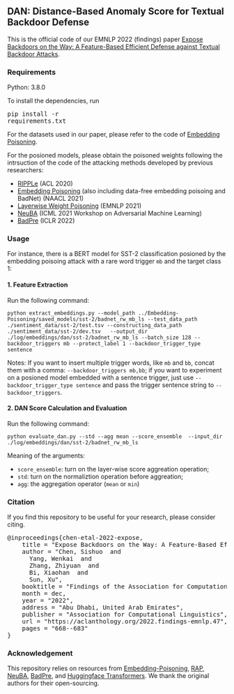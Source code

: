 ## DAN: Distance-Based Anomaly Score for Textual Backdoor Defense 

 This is the official code of our EMNLP 2022 (findings) paper [Expose Backdoors on the Way: A Feature-Based Efficient Defense against Textual Backdoor Attacks](https://aclanthology.org/2022.findings-emnlp.47/).


### Requirements 

Python: 3.8.0


To install the dependencies, run
<pre/>pip install -r requirements.txt</pre> 

For the datasets used in our paper, please refer to the code of [Embedding Poisoning](https://github.com/lancopku/Embedding-Poisoning). 

For the posioned models, please obtain the poisoned weights following the intrsuction of the code of the attacking methods developed by previous researchers:

- [RIPPLe](https://github.com/neulab/RIPPLe) (ACL 2020)
- [Embedding Poisoning](https://github.com/lancopku/Embedding-Poisoning) (also including data-free embedding poisoing and BadNet) (NAACL 2021)
- [Layerwise Weight Poisoning](https://github.com/LinyangLee/Layer-Weight-Poison.git) (EMNLP 2021)
- [NeuBA](https://github.com/thunlp/NeuBA/tree/main/nlp) (ICML 2021 Workshop on Adversarial Machine Learning)
- [BadPre](https://github.com/kangjie-chen/BadPre) (ICLR 2022)


### Usage

For instance, there is a BERT model for SST-2 classification posioned by the embedding poisoing attack with a rare word trigger `mb` and the target class 1:

#### 1. Feature Extraction

Run the following command:

```
python extract_embeddings.py --model_path ../Embedding-Poisoning/saved_models/sst-2/badnet_rw_mb_ls --test_data_path ./sentiment_data/sst-2/test.tsv --constructing_data_path ./sentiment_data/sst-2/dev.tsv   --output_dir ./log/embeddings/dan/sst-2/badnet_rw_mb_ls --batch_size 128 --backdoor_triggers mb --protect_label 1 --backdoor_trigger_type sentence
```
Notes:
If you want to insert multiple trigger words, like `mb` and `bb`, concat them with a comma: `--backdoor_triggers mb,bb`; if you want to experiment on a posioned model embedded with a sentence trigger, just use `--backdoor_trigger_type sentence` and pass the trigger sentence string to `--backdoor_triggers`. 


#### 2. DAN Score Calculation and Evaluation

Run the following command:

```
python evaluate_dan.py --std --agg mean --score_ensemble  --input_dir ./log/embeddings/dan/sst-2/badnet_rw_mb_ls
```

Meaning of the arguments:

- `score_ensemble`: turn on the layer-wise score aggreation operation;
- `std`: turn on the normaliztion operation before aggreation;
- `agg`: the aggregation operator (`mean` or `min`)


### Citation 


If you find this repository to be useful for your research, please consider citing.
<pre>
@inproceedings{chen-etal-2022-expose,
    title = "Expose Backdoors on the Way: A Feature-Based Efficient Defense against Textual Backdoor Attacks",
    author = "Chen, Sishuo  and
      Yang, Wenkai  and
      Zhang, Zhiyuan  and
      Bi, Xiaohan  and
      Sun, Xu",
    booktitle = "Findings of the Association for Computational Linguistics: EMNLP 2022",
    month = dec,
    year = "2022",
    address = "Abu Dhabi, United Arab Emirates",
    publisher = "Association for Computational Linguistics",
    url = "https://aclanthology.org/2022.findings-emnlp.47",
    pages = "668--683"
}
</pre>


### Acknowledgement

This repository relies on resources from [Embedding-Poisoning](https://github.com/lancopku/Embedding-Poisoning), [RAP](https://github.com/lancopku/RAP), [NeuBA](https://github.com/thunlp/NeuBA/tree/main/nlp), [BadPre](https://github.com/kangjie-chen/BadPre), and [Huggingface Transformers](https://github.com/huggingface/transformers). We thank the original authors for their open-sourcing.



